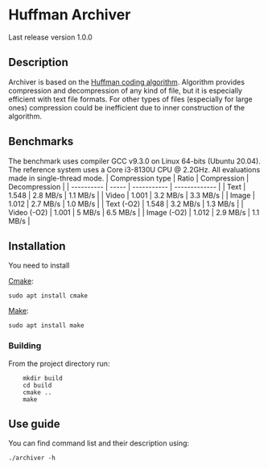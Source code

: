 # Huffman Archiver

Last release version 1.0.0


## Description

Archiver is based on the [Huffman coding algorithm](https://en.wikipedia.org/wiki/Huffman_coding).
Algorithm provides compression and decompression of any kind of file,
but it is especially efficient with text file formats. For other types of
files (especially for large ones) compression could be inefficient
due to inner construction of the algorithm.

## Benchmarks

The benchmark uses compiler GCC v9.3.0 on Linux 64-bits (Ubuntu 20.04). The reference system uses a Core i3-8130U CPU @ 2.2GHz. All evaluations made in single-thread mode.
|  Compression type     | Ratio   | Compression | Decompression |
|  ----------           | -----   | ----------- | ------------- |
|  Text                 |  1.548  |   2.8 MB/s  |    1.1 MB/s   |
|  Video                |  1.001  |   3.2 MB/s  |    3.3 MB/s   |
|  Image                |  1.012  |   2.7 MB/s  |    1.0 MB/s   |
|  Text       (-O2)     |  1.548  |   3.2 MB/s  |    1.3 MB/s   |
|  Video      (-O2)     |  1.001  |     5 MB/s  |    6.5 MB/s   |
|  Image      (-O2)     |  1.012  |   2.9 MB/s  |    1.1 MB/s   |

## Installation

You need to install

[Cmake](https://en.wikipedia.org/wiki/CMake):
```
sudo apt install cmake
```

[Make](https://en.wikipedia.org/wiki/Make_(software)):
```
sudo apt install make
```

### Building
From the project directory run:
```
    mkdir build
    cd build
    cmake ..
    make
```

## Use guide
You can find command list and their description using:
```
./archiver -h
```
